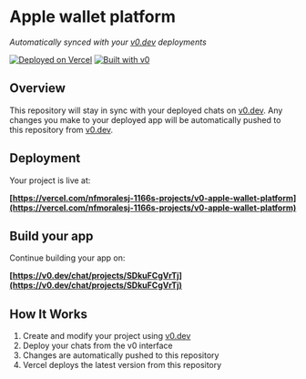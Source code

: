 # Apple wallet platform

*Automatically synced with your [v0.dev](https://v0.dev) deployments*

[![Deployed on Vercel](https://img.shields.io/badge/Deployed%20on-Vercel-black?style=for-the-badge&logo=vercel)](https://vercel.com/nfmoralesj-1166s-projects/v0-apple-wallet-platform)
[![Built with v0](https://img.shields.io/badge/Built%20with-v0.dev-black?style=for-the-badge)](https://v0.dev/chat/projects/SDkuFCgVrTj)

## Overview

This repository will stay in sync with your deployed chats on [v0.dev](https://v0.dev).
Any changes you make to your deployed app will be automatically pushed to this repository from [v0.dev](https://v0.dev).

## Deployment

Your project is live at:

**[https://vercel.com/nfmoralesj-1166s-projects/v0-apple-wallet-platform](https://vercel.com/nfmoralesj-1166s-projects/v0-apple-wallet-platform)**

## Build your app

Continue building your app on:

**[https://v0.dev/chat/projects/SDkuFCgVrTj](https://v0.dev/chat/projects/SDkuFCgVrTj)**

## How It Works

1. Create and modify your project using [v0.dev](https://v0.dev)
2. Deploy your chats from the v0 interface
3. Changes are automatically pushed to this repository
4. Vercel deploys the latest version from this repository